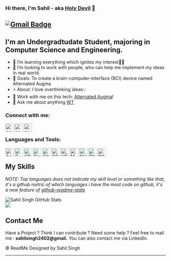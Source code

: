 ### Hi there, I'm Sahil - aka [Holy Devil](https://wickedteenager.blogspot.com/) 👋
[![Gmail Badge](https://img.shields.io/badge/-sahilsingh2402@gmail.com-c14438?style=flat-square&logo=Gmail&logoColor=white&link=mailto:sahilsingh2402@gmail.com)](mailto:sahilsingh2402@gmail.com)
---
## I'm an Undergradtudate Student, majoring in Computer Science and Engineering. 

- 🌱 I’m learning everything which ignites my interest👨‍💻
- 👯 I’m looking to work with people, who can help me implement my ideas in real world
- 🥅 Goals: To create a brain-computer-interface (BCI) device named Alternated Augma
- ⚡ About: I love overthinking ideas💡
- 🔭 Work with me on this tech: [Alternated Augma](https://wickedteenager.blogspot.com/)!
- 💬 Ask me about anything [WT](https://wickedteenager.blogspot.com/)

### Connect with me:

[<img align="left" alt="sahilsingh2402 | Twitter" width="26px" src="https://cdn.jsdelivr.net/npm/simple-icons@v3/icons/twitter.svg" />](https://twitter.com/SahilSi99148897)
[<img align="left" alt="sahilsingh2402 | LinkedIn" width="26px" src="https://cdn.jsdelivr.net/npm/simple-icons@v3/icons/linkedin.svg" />](https://www.linkedin.com/in/sahil-singh-3464551b5/)
[<img align="left" alt="sahilsingh2402 | Instagram" width="26px" src="https://cdn.jsdelivr.net/npm/simple-icons@v3/icons/instagram.svg" />](https://www.instagram.com/sahil_singh_2402/)

<br />

### Languages and Tools: 

[<img align="left" alt="Android" width="26px" src="https://github.com/sahilsingh2402/sahilsingh2402/blob/main/files_ss2402/android.svg" />](https://wickedteenager.blogspot.com/)

[<img align="left" alt="C" width="26px" src="https://github.com/sahilsingh2402/sahilsingh2402/blob/main/files_ss2402/c-original.svg" />](https://wickedteenager.blogspot.com/)

[<img align="left" alt="CPP" width="26px" src="https://github.com/sahilsingh2402/sahilsingh2402/blob/main/files_ss2402/cpp.svg" />](https://wickedteenager.blogspot.com/)

[<img align="left" alt="Django" width="26px" src="https://github.com/sahilsingh2402/sahilsingh2402/blob/main/files_ss2402/django.svg" />](https://wickedteenager.blogspot.com/)

[<img align="left" alt="Git" width="26px" src="https://github.com/sahilsingh2402/sahilsingh2402/blob/main/files_ss2402/git.svg" />](https://wickedteenager.blogspot.com/)

[<img align="left" alt="GCP" width="26px" src="https://github.com/sahilsingh2402/sahilsingh2402/blob/main/files_ss2402/google-cloud.svg" />](https://wickedteenager.blogspot.com/)

[<img align="left" alt="HTML" width="26px" src="https://github.com/sahilsingh2402/sahilsingh2402/blob/main/files_ss2402/html.svg" />](https://wickedteenager.blogspot.com/)

[<img align="left" alt="MYSQL" width="26px" src="https://github.com/sahilsingh2402/sahilsingh2402/blob/main/files_ss2402/mysql.svg" />](https://wickedteenager.blogspot.com/)

[<img align="left" alt="NUMPY" width="26px" src="https://github.com/sahilsingh2402/sahilsingh2402/blob/main/files_ss2402/numpy.svg" />](https://wickedteenager.blogspot.com/)

[<img align="left" alt="PYCHARM" width="26px" src="https://github.com/sahilsingh2402/sahilsingh2402/blob/main/files_ss2402/pycharm.svg" />](https://wickedteenager.blogspot.com/)

[<img align="left" alt="PYTHON" width="26px" src="https://github.com/sahilsingh2402/sahilsingh2402/blob/main/files_ss2402/python.svg" />](https://wickedteenager.blogspot.com/)

<br />

## My Skills
*NOTE: Top languages does not indicate my skill level or something like that, it's a github metric of which languages i have the most code on github, it's a new feature of [github-readme-stats](https://github.com/sahilsingh2402/github-readme-stats)*

  <img align="left" alt="Sahil Singh GitHub Stats" src="https://github-readme-stats.codestackr.vercel.app/api?username=sahilsingh2402&show_icons=true&hide_border=true" />
<a href="https://github.com/sahilsingh2402/github-readme-stats">
  <!-- Change the `github-readme-stats.vercel.app` to `github-readme-stats.vercel.app`  -->
  <br />
  <img align="center" src="https://github-readme-stats.vercel.app/api/top-langs/?username=sahilsingh2402&layout=compact&theme=material-palenight" />
</a> 

## Contact Me 
Have a Project ? Think I can contribute ? Need some help ?
Feel free to mail me : **sahilsingh2402@gmail.**
You can also contact me via LinkedIn.

:copyright: ReadMe Designed by Sahil Singh

---
